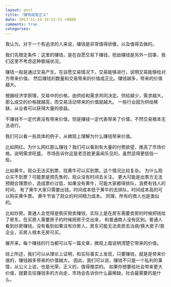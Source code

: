 ```yaml
---
layout: post
title: "赚钱就是正义"
date: 2017-11-19 19:53:51 +0800
comments: true
categories: 
---
```

我认为，对于一个有追求的人来说，赚钱是非常值得骄傲，以及值得去做的。

我们先限定条件：这里的赚钱，是在自愿交易下赚钱，抢劫赚钱是另外一回事，我们这里不考虑这种极端状况。

赚钱一般是通过交易产生。在自愿交易情况下，交易能够进行，说明交易能够给对方带来价值。
然后赚钱的数量和交易带来的价值成正比。赚钱越多，带来的价值越大。

根据经济学原理，交易中的价格，由供给和需求共同决定。供给越少，需求越大，那么成交的价格就越高，而交易活动带来的价值就越大。
一些行业因为供给稀缺，从业者可以获得大量的收益。

不赚钱不一定代表没有带来价值，但是赚钱一定代表带来了价值，不然交易根本无法进行。

我们可以看一些具体的例子，从微观上理解为什么赚钱带来价值。

比如网红。为什么网红那么赚钱？我们可以看到有大量的付费欲望，推高了市场价格。说明需求旺盛。
市场告诉你这是老百姓更喜闻乐见的，虽然显得更低俗一些。

比如黄牛。观众无法买到票，找黄牛可以买到票。这个情况比较复杂。
为什么观众买不到票？可能票是预先售的，观众没有时间去关注。
更大可能是出票方无法预期合理票价，造成票价过低，如果没有黄牛，可能大家都得排队，浪费有钱人的时间。
有了黄牛大家只需要出钱，时间成本低于黄牛的去排队，时间成本高的可以购买黄牛票。
黄牛节省了观众的时间精力成本。
同理，所有的商人也是类似的。

比如炒房。普通人会觉得是倒买倒卖赚钱，实际上是在房东需要卖房的时候把钱给了房东，在买房人需要房子的时候把房子交出来，
和普通商人没有区别。普通人看到炒房赚钱，没有看到如果没有炒房人，房东可能无法卖房去治病/换大房子/救企业，买房人根本无房可买。

展开来，每个赚钱的行当都可以写一篇文章，微观上面说明清楚它带来的价值。

综上所述，我们可以从理论上证明，和实际事实上发现，只要赚钱，就是是带来价值的，赚钱越多带来的价值越大。
因此，我们可以说，赚钱不只是一个私利的事情，从公义上说，也是光荣，正义的，值得推崇的。
如果你想要给社会带来更大价值，就要去往赚钱多的方向走，市场会告诉你什么最稀缺，社会最需要的是什么。
